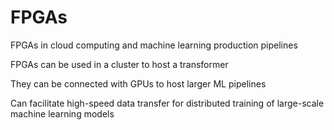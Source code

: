 # FPGAs
FPGAs in cloud computing and machine learning production pipelines

FPGAs can be used in a cluster to host a transformer

They can be connected with GPUs to host larger ML pipelines

Can facilitate high-speed data transfer for distributed training of large-scale machine learning models



